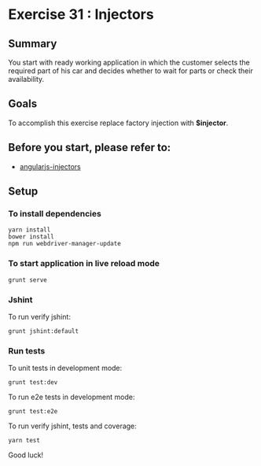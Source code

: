# Exercise 31 : Injectors

## Summary
You start with ready working application in which the customer selects the required part of his car and decides whether to wait for parts 
or check their availability. 

## Goals
To accomplish this exercise replace factory injection with **$injector**.

## Before you start, please refer to:
  * [angularjs-injectors](https://egghead.io/lessons/angularjs-injectors)
  
## Setup

### To install dependencies 

    yarn install
    bower install
    npm run webdriver-manager-update

### To start application in live reload mode

    grunt serve
    
### Jshint
To run verify jshint:
    
    grunt jshint:default

### Run tests

To unit tests in development mode:
    
    grunt test:dev
    
To run e2e tests in development mode:

    grunt test:e2e

To run verify jshint, tests and coverage:

    yarn test

Good luck!
